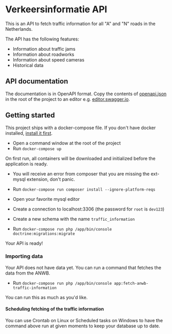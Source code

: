 # Verkeersinformatie API
This is an API to fetch traffic information for all "A" and "N" roads in the Netherlands.

The API has the following features:
* Information about traffic jams
* Information about roadworks
* Information about speed cameras
* Historical data

## API documentation
The documentation is in OpenAPI format. Copy the contents of [openapi.json](openapi.json) in the root of the project to an editor e.g. 
[editor.swagger.io](https://editor.swagger.io).

## Getting started
This project ships with a docker-compose file. 
If you don't have docker installed, [install it first](https://docs.docker.com/install/).

* Open a command window at the root of the project
* Run `docker-compose up`

On first run, all containers will be downloaded and initialized before the application is ready.

* You will receive an error from composer that you are missing the ext-mysql extension, don't panic.
* Run `docker-compose run composer install --ignore-platform-reqs`


* Open your favorite mysql editor
* Create a connection to localhost:3306 (the password for `root` is `dev123`)
* Create a new schema with the name `traffic_information`
* Run `docker-compose run php /app/bin/console doctrine:migrations:migrate`

Your API is ready!

### Importing data
Your API does not have data yet. You can run a command that fetches the data from the ANWB.

* Run `docker-compose run php /app/bin/console app:fetch-anwb-traffic-information`

You can run this as much as you'd like.

#### Scheduling fetching of the traffic information
You can use Crontab on Linux or Scheduled tasks on Windows to have the command above run at given moments to keep your database up to date.
